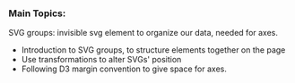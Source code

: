 ### Main Topics:

SVG groups: invisible svg element to organize our data, needed for axes.

* Introduction to SVG groups, to structure elements together on the page
* Use transformations to alter SVGs' position
* Following D3 margin convention to give space for axes.

### 